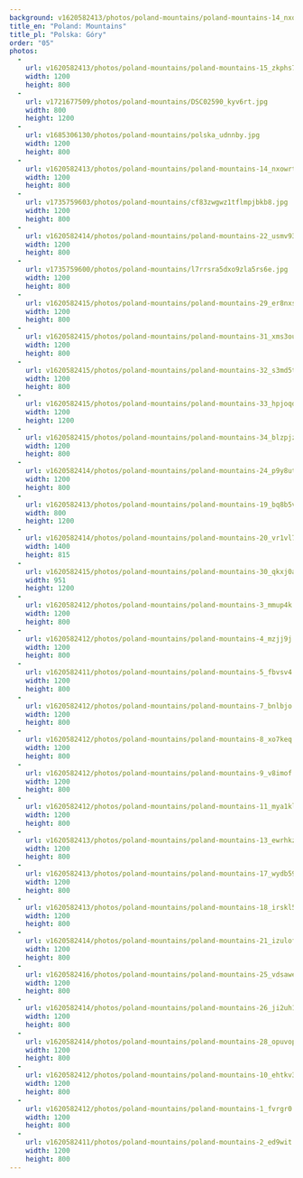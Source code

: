 ```yaml
---
background: v1620582413/photos/poland-mountains/poland-mountains-14_nxowrt.jpg
title_en: "Poland: Mountains"
title_pl: "Polska: Góry"
order: "05"
photos:
  -
    url: v1620582413/photos/poland-mountains/poland-mountains-15_zkphs7.jpg
    width: 1200
    height: 800
  -
    url: v1721677509/photos/poland-mountains/DSC02590_kyv6rt.jpg
    width: 800
    height: 1200
  -
    url: v1685306130/photos/poland-mountains/polska_udnnby.jpg
    width: 1200
    height: 800
  -
    url: v1620582413/photos/poland-mountains/poland-mountains-14_nxowrt.jpg
    width: 1200
    height: 800
  -
    url: v1735759603/photos/poland-mountains/cf83zwgwz1tflmpjbkb8.jpg
    width: 1200
    height: 800
  -
    url: v1620582414/photos/poland-mountains/poland-mountains-22_usmv93.jpg
    width: 1200
    height: 800
  -
    url: v1735759600/photos/poland-mountains/l7rrsra5dxo9zla5rs6e.jpg
    width: 1200
    height: 800
  -
    url: v1620582415/photos/poland-mountains/poland-mountains-29_er8nxs.jpg
    width: 1200
    height: 800
  -
    url: v1620582415/photos/poland-mountains/poland-mountains-31_xms3ou.jpg
    width: 1200
    height: 800
  -
    url: v1620582415/photos/poland-mountains/poland-mountains-32_s3md5t.jpg
    width: 1200
    height: 800
  -
    url: v1620582415/photos/poland-mountains/poland-mountains-33_hpjoqd.jpg
    width: 1200
    height: 1200
  -
    url: v1620582415/photos/poland-mountains/poland-mountains-34_blzpjz.jpg
    width: 1200
    height: 800
  -
    url: v1620582414/photos/poland-mountains/poland-mountains-24_p9y8ut.jpg
    width: 1200
    height: 800
  -
    url: v1620582413/photos/poland-mountains/poland-mountains-19_bq8b5v.jpg
    width: 800
    height: 1200
  -
    url: v1620582414/photos/poland-mountains/poland-mountains-20_vr1vl7.jpg
    width: 1400
    height: 815
  -
    url: v1620582415/photos/poland-mountains/poland-mountains-30_qkxj0a.jpg
    width: 951
    height: 1200
  -
    url: v1620582412/photos/poland-mountains/poland-mountains-3_mmup4k.jpg
    width: 1200
    height: 800
  -
    url: v1620582412/photos/poland-mountains/poland-mountains-4_mzjj9j.jpg
    width: 1200
    height: 800
  -
    url: v1620582411/photos/poland-mountains/poland-mountains-5_fbvsv4.jpg
    width: 1200
    height: 800
  -
    url: v1620582412/photos/poland-mountains/poland-mountains-7_bnlbjo.jpg
    width: 1200
    height: 800
  -
    url: v1620582412/photos/poland-mountains/poland-mountains-8_xo7keq.jpg
    width: 1200
    height: 800
  -
    url: v1620582412/photos/poland-mountains/poland-mountains-9_v8imof.jpg
    width: 1200
    height: 800
  -
    url: v1620582412/photos/poland-mountains/poland-mountains-11_mya1kl.jpg
    width: 1200
    height: 800
  -
    url: v1620582413/photos/poland-mountains/poland-mountains-13_ewrhkz.jpg
    width: 1200
    height: 800
  -
    url: v1620582413/photos/poland-mountains/poland-mountains-17_wydb59.jpg
    width: 1200
    height: 800
  -
    url: v1620582413/photos/poland-mountains/poland-mountains-18_irskl5.jpg
    width: 1200
    height: 800
  -
    url: v1620582414/photos/poland-mountains/poland-mountains-21_izulof.jpg
    width: 1200
    height: 800
  -
    url: v1620582416/photos/poland-mountains/poland-mountains-25_vdsawe.jpg
    width: 1200
    height: 800
  -
    url: v1620582414/photos/poland-mountains/poland-mountains-26_ji2uh1.jpg
    width: 1200
    height: 800
  -
    url: v1620582414/photos/poland-mountains/poland-mountains-28_opuvop.jpg
    width: 1200
    height: 800
  -
    url: v1620582412/photos/poland-mountains/poland-mountains-10_ehtkv3.jpg
    width: 1200
    height: 800
  -
    url: v1620582412/photos/poland-mountains/poland-mountains-1_fvrgr0.jpg
    width: 1200
    height: 800
  -
    url: v1620582411/photos/poland-mountains/poland-mountains-2_ed9wit.jpg
    width: 1200
    height: 800
---
```


